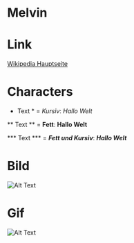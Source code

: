 # Melvin

# Link

[Wikipedia Hauptseite](https://de.wikipedia.org/wiki/Wikipedia:Hauptseite)


# Characters
* Text * =
*Kursiv*:
*Hallo Welt*

** Text ** =
**Fett**: 
**Hallo Welt**

*** Text *** =
***Fett und Kursiv***:
***Hallo Welt***


# Bild
![Alt Text](https://user-images.githubusercontent.com/110893288/183603239-1c063f90-0301-4d8b-9ee7-d09e4c973c22.png)

# Gif
![Alt Text](https://media0.giphy.com/media/g7GKcSzwQfugw/200.gif)
